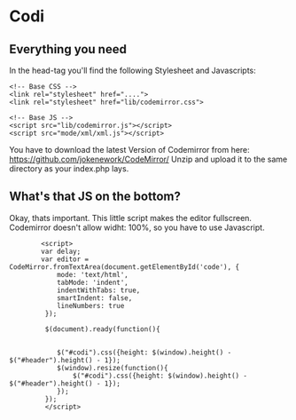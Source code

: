 Codi
==============

Everything you need
--------------

In the head-tag you'll find the following Stylesheet and Javascripts:

    <!-- Base CSS -->
    <link rel="stylesheet" href="....">
    <link rel="stylesheet" href="lib/codemirror.css">

    <!-- Base JS -->
    <script src="lib/codemirror.js"></script>
    <script src="mode/xml/xml.js"></script>

You have to download the latest Version of Codemirror from here: https://github.com/jokenework/CodeMirror/
Unzip and upload it to the same directory as your index.php lays.

What's that JS on the bottom?
--------------
Okay, thats important. This little script makes the editor fullscreen. Codemirror doesn't allow widht: 100%,
so you have to use Javascript.

            <script>
    		var delay;
			var editor = CodeMirror.fromTextArea(document.getElementById('code'), {
				mode: 'text/html',
				tabMode: 'indent',
				indentWithTabs: true,
				smartIndent: false,
				lineNumbers: true
			 });
			
			 $(document).ready(function(){
			
				
				$("#codi").css({height: $(window).height() - $("#header").height() - 1});
				$(window).resize(function(){
					$("#codi").css({height: $(window).height() - $("#header").height() - 1});
				});
			 });
		     </script>


